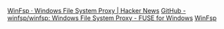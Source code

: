 
[WinFsp · Windows File System Proxy | Hacker News](https://news.ycombinator.com/item?id=36322233)
[GitHub - winfsp/winfsp: Windows File System Proxy - FUSE for Windows](https://github.com/winfsp/winfsp)
[WinFsp](https://winfsp.dev/)
